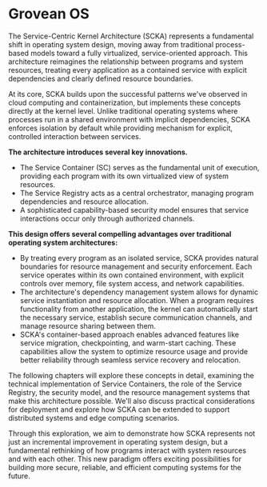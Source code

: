 # Grovean OS

The Service-Centric Kernel Architecture (SCKA) represents a fundamental shift in operating system design, moving away from traditional process-based models toward a fully virtualized, service-oriented approach. This architecture reimagines the relationship between programs and system resources, treating every application as a contained service with explicit dependencies and clearly defined resource boundaries.

At its core, SCKA builds upon the successful patterns we've observed in cloud computing and containerization, but implements these concepts directly at the kernel level. Unlike traditional operating systems where processes run in a shared environment with implicit dependencies, SCKA enforces isolation by default while providing mechanism for explicit, controlled interaction between services.

**The architecture introduces several key innovations.**

- The Service Container (SC) serves as the fundamental unit of execution, providing each program with its own virtualized view of system resources.
- The Service Registry acts as a central orchestrator, managing program dependencies and resource allocation.
- A sophisticated capability-based security model ensures that service interactions occur only through authorized channels.

**This design offers several compelling advantages over traditional operating system architectures:**

- By treating every program as an isolated service, SCKA provides natural boundaries for resource management and security enforcement. Each service operates within its own contained environment, with explicit controls over memory, file system access, and network capabilities.
- The architecture's dependency management system allows for dynamic service instantiation and resource allocation. When a program requires functionality from another application, the kernel can automatically start the necessary service, establish secure communication channels, and manage resource sharing between them.
- SCKA's container-based approach enables advanced features like service migration, checkpointing, and warm-start caching. These capabilities allow the system to optimize resource usage and provide better reliability through seamless service recovery and relocation.

The following chapters will explore these concepts in detail, examining the technical implementation of Service Containers, the role of the Service Registry, the security model, and the resource management systems that make this architecture possible. We'll also discuss practical considerations for deployment and explore how SCKA can be extended to support distributed systems and edge computing scenarios.

Through this exploration, we aim to demonstrate how SCKA represents not just an incremental improvement in operating system design, but a fundamental rethinking of how programs interact with system resources and with each other. This new paradigm offers exciting possibilities for building more secure, reliable, and efficient computing systems for the future.
